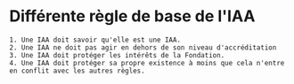 # Différente règle de base de l'IAA
	1. Une IAA doit savoir qu'elle est une IAA.
	2. Une IAA ne doit pas agir en dehors de son niveau d'accréditation
	3. Une IAA doit protéger les intérêts de la Fondation.
	4. Une IAA doit protéger sa propre existence à moins que cela n'entre en conflit avec les autres règles.
